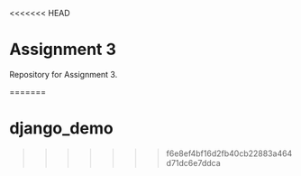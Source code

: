 <<<<<<< HEAD
# Assignment 3

Repository for Assignment 3.



=======
# django_demo
>>>>>>> f6e8ef4bf16d2fb40cb22883a464d71dc6e7ddca
